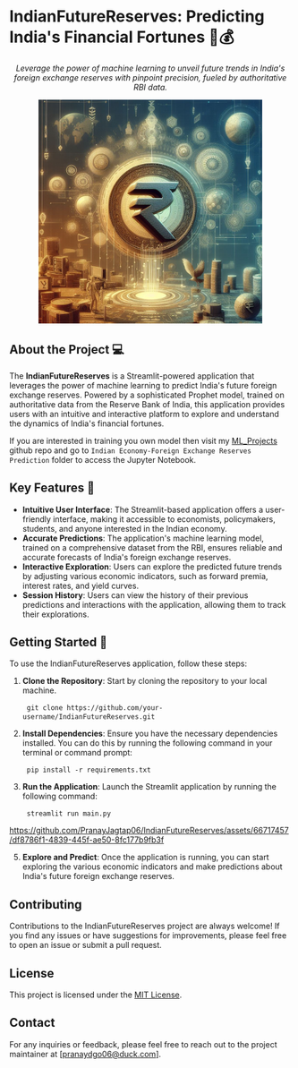# IndianFutureReserves: Predicting India's Financial Fortunes 🤖💰

<p align="center">
  <i>
    Leverage the power of machine learning to unveil future trends in India's foreign exchange reserves with pinpoint precision, fueled by authoritative RBI data.
  </i>
</p>

<p align="center">
  <img src="https://github.com/PranayJagtap06/IndianFutureReserves/blob/main/assets/Designer.png" width="400" alt="IndianFutureReserves">
</p>

## About the Project 💻

The **IndianFutureReserves** is a Streamlit-powered application that leverages the power of machine learning to predict India's future foreign exchange reserves. Powered by a sophisticated Prophet model, trained on authoritative data from the Reserve Bank of India, this application provides users with an intuitive and interactive platform to explore and understand the dynamics of India's financial fortunes.

If you are interested in training you own model then visit my [ML_Projects](https://github.com/PranayJagtap06/ML_Projects/) github repo and go to `Indian Economy-Foreign Exchange Reserves Prediction` folder to access the Jupyter Notebook.

## Key Features 🔑

- **Intuitive User Interface**: The Streamlit-based application offers a user-friendly interface, making it accessible to economists, policymakers, students, and anyone interested in the Indian economy.
- **Accurate Predictions**: The application's machine learning model, trained on a comprehensive dataset from the RBI, ensures reliable and accurate forecasts of India's foreign exchange reserves.
- **Interactive Exploration**: Users can explore the predicted future trends by adjusting various economic indicators, such as forward premia, interest rates, and yield curves.
- **Session History**: Users can view the history of their previous predictions and interactions with the application, allowing them to track their explorations.

## Getting Started 🏃

To use the IndianFutureReserves application, follow these steps:

1. **Clone the Repository**: Start by cloning the repository to your local machine.

        git clone https://github.com/your-username/IndianFutureReserves.git

2. **Install Dependencies**: Ensure you have the necessary dependencies installed. You can do this by running the following command in your terminal or command prompt:

        pip install -r requirements.txt

3. **Run the Application**: Launch the Streamlit application by running the following command:

        streamlit run main.py


https://github.com/PranayJagtap06/IndianFutureReserves/assets/66717457/df8786f1-4839-445f-ae50-8fc177b9fb3f


5. **Explore and Predict**: Once the application is running, you can start exploring the various economic indicators and make predictions about India's future foreign exchange reserves.

## Contributing

Contributions to the IndianFutureReserves project are always welcome! If you find any issues or have suggestions for improvements, please feel free to open an issue or submit a pull request.

## License

This project is licensed under the [MIT License](LICENSE).

## Contact

For any inquiries or feedback, please feel free to reach out to the project maintainer at [pranaydgo06@duck.com].
